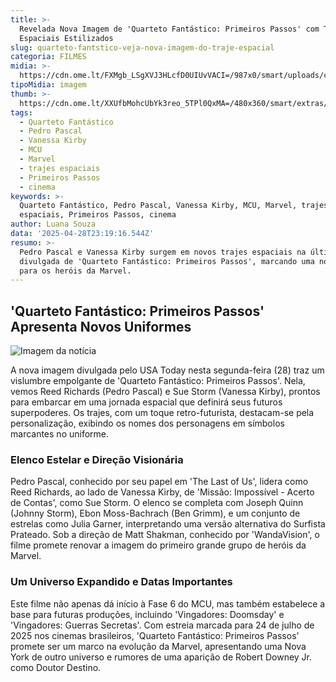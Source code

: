 ```yaml
---
title: >-
  Revelada Nova Imagem de 'Quarteto Fantástico: Primeiros Passos' com Trajes
  Espaciais Estilizados
slug: quarteto-fantstico-veja-nova-imagem-do-traje-espacial
categoria: FILMES
midia: >-
  https://cdn.ome.lt/FXMgb_LSgXVJ3HLcfD0UIUvVACI=/987x0/smart/uploads/conteudo/fotos/Design_sem_nome_-_2025-04-24T194038.774_H6pie5g.png
tipoMidia: imagem
thumb: >-
  https://cdn.ome.lt/XXUfbMohcUbYk3reo_5TPl0QxMA=/480x360/smart/extras/conteudos/Design_sem_nome_-_2025-04-24T194038.774_UhDdRtS.png
tags:
  - Quarteto Fantástico
  - Pedro Pascal
  - Vanessa Kirby
  - MCU
  - Marvel
  - trajes espaciais
  - Primeiros Passos
  - cinema
keywords: >-
  Quarteto Fantástico, Pedro Pascal, Vanessa Kirby, MCU, Marvel, trajes
  espaciais, Primeiros Passos, cinema
author: Luana Souza
data: '2025-04-28T23:19:16.544Z'
resumo: >-
  Pedro Pascal e Vanessa Kirby surgem em novos trajes espaciais na última imagem
  divulgada de 'Quarteto Fantástico: Primeiros Passos', marcando uma nova era
  para os heróis da Marvel.
---
```


## 'Quarteto Fantástico: Primeiros Passos' Apresenta Novos Uniformes

![Imagem da notícia](https://cdn.ome.lt/_hDKbKAYHQHq2PlD15j9RcTEbYE=/fit-in/837x500/smart/uploads/conteudo/fotos/83206742007-ff-first-steps.png)

A nova imagem divulgada pelo USA Today nesta segunda-feira (28) traz um vislumbre empolgante de 'Quarteto Fantástico: Primeiros Passos'. Nela, vemos Reed Richards (Pedro Pascal) e Sue Storm (Vanessa Kirby), prontos para embarcar em uma jornada espacial que definirá seus futuros superpoderes. Os trajes, com um toque retro-futurista, destacam-se pela personalização, exibindo os nomes dos personagens em símbolos marcantes no uniforme.

### Elenco Estelar e Direção Visionária

Pedro Pascal, conhecido por seu papel em 'The Last of Us', lidera como Reed Richards, ao lado de Vanessa Kirby, de 'Missão: Impossível - Acerto de Contas', como Sue Storm. O elenco se completa com Joseph Quinn (Johnny Storm), Ebon Moss-Bachrach (Ben Grimm), e um conjunto de estrelas como Julia Garner, interpretando uma versão alternativa do Surfista Prateado. Sob a direção de Matt Shakman, conhecido por 'WandaVision', o filme promete renovar a imagem do primeiro grande grupo de heróis da Marvel.

### Um Universo Expandido e Datas Importantes

Este filme não apenas dá início à Fase 6 do MCU, mas também estabelece a base para futuras produções, incluindo 'Vingadores: Doomsday' e 'Vingadores: Guerras Secretas'. Com estreia marcada para 24 de julho de 2025 nos cinemas brasileiros, 'Quarteto Fantástico: Primeiros Passos' promete ser um marco na evolução da Marvel, apresentando uma Nova York de outro universo e rumores de uma aparição de Robert Downey Jr. como Doutor Destino.
